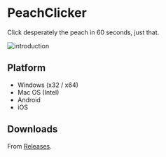 # PeachClicker

Click desperately the peach in 60 seconds, just that.

![introduction](./introduction.gif)

## Platform

- Windows (x32 / x64)
- Mac OS (Intel)
- Android
- iOS

## Downloads

From [Releases](https://github.com/toro-ponz/PeachClicker/releases).
